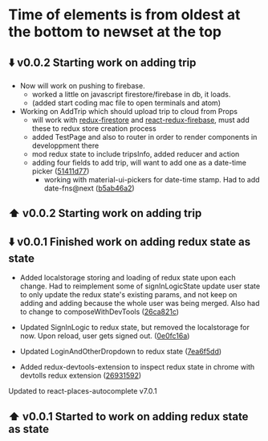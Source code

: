 # Time of elements is from oldest at the bottom to newset at the top

## :arrow_down: v0.0.2 Starting work on adding trip

* Now will work on pushing to firebase.
  * worked a little on javascript firestore/firebase in db, it loads.
  * (added start coding mac file to open terminals and atom)
* Working on AddTrip which should upload trip to cloud from Props
  * will work with [redux-firestore](https://github.com/CoVoCre/redux-firestore) and [react-redux-firebase](https://github.com/CoVoCre/react-redux-firebase), must add these to redux store creation process
  * added TestPage and also to router in order to render components in developpment there
  * mod redux state to include tripsInfo, added reducer and action
  * adding four fields to add trip, will want to add one as a date-time picker ([51411d77](https://github.com/CoVoCre/CoVoBETA/commit/51411d775dfe35d838acda603b88eb72792588a4))
    * working with material-ui-pickers for date-time stamp. Had to add date-fns@next ([b5ab46a2](b5ab46a20f04772ce2ffdd5716cea25838788bfe))

## :arrow_up: v0.0.2 Starting work on adding trip

## :arrow_down: v0.0.1 Finished work on adding redux state as state

* Added localstorage storing and loading of redux state upon each change.
  Had to reimplement some of signInLogicState update user state to only update the redux state's existing params, and not keep on adding and adding because the whole user was being merged. Also had to change to composeWithDevTools ([26ca821c](https://github.com/CoVoCre/CoVoBETA/commit/26ca821c10de4f959d5e71eccfeaec8cc8f00088))

* Updated SignInLogic to redux state, but removed the localstorage for now. Upon reload, user gets signed out. ([0e0fc16a](https://github.com/CoVoCre/CoVoBETA/commit/0e0fc16a0473bcf612cb9d5f12d8a7a6132c2cba))

* Updated LoginAndOtherDropdown to redux state ([7ea6f5dd](https://github.com/CoVoCre/CoVoBETA/commit/7ea6f5dd3a4f97681fba80181ab4c9fed89a79f9))

* Added redux-devtools-extension to inspect redux state in chrome with devtolls redux extension ([26931592](https://github.com/CoVoCre/CoVoBETA/commit/269315926b50fdb199967e17aa3292e051a81444))

Updated to react-places-autocomplete v7.0.1

## :arrow_up: v0.0.1 Started to work on adding redux state as state
